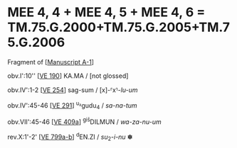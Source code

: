 # MEE 4, 4 + MEE 4, 5 + MEE 4, 6 = TM.75.G.2000+TM.75.G.2005+TM.75.G.2006

Fragment of [[Manuscript A-1]]

obv.I':10'' [[VE 190]]   KA.MA / [not glossed]

obv.IV':1-2 [[VE 254]]  sag-sum / [x]-⸢x⸣-*lu-um*

obv.IV':45-46   [[VE 291]]  <sup>u₂</sup>gudu<sub>4</sub> / *sa-na-tum*

obv.VII':45-46  [[VE 409a]] <sup>giš</sup>DILMUN / *wa-za-nu-um* 

rev.X:1'-2' [[VE 799a-b]]   <sup>d</sup>EN.ZI / *su*<sub>2</sub>-*i-nu* ✽

[//begin]: # "Autogenerated link references for markdown compatibility"
[Manuscript A-1]: <Manuscript A-1> "Manuscript A-1"
[VE 190]: <VE 190> "VE 190"
[VE 254]: <VE 254> "VE 254"
[VE 291]: <VE 291> "VE 291"
[VE 409a]: <VE 409a> "VE 409a"
[VE 799a-b]: <VE 799a-b> "VE 799a-b"
[//end]: # "Autogenerated link references"